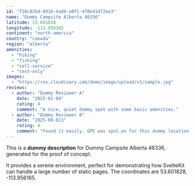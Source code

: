 ```yaml
---
id: "f28c82bd-0916-4ad8-a0f1-470e414f2ee3"
name: "Dummy Campsite Alberta 46336"
latitude: 53.601828
longitude: -113.956165
continent: "north-america"
country: "canada"
region: "alberta"
amenities:
  - "hiking"
  - "fishing"
  - "cell-service"
  - "tent-only"
images:
  - "https://res.cloudinary.com/demo/image/upload/v1/sample.jpg"
reviews:
  - author: "Dummy Reviewer A"
    date: "2025-01-04"
    rating: 4
    comment: "A nice, quiet dummy spot with some basic amenities."
  - author: "Dummy Reviewer B"
    date: "2025-09-013"
    rating: 4
    comment: "Found it easily. GPS was spot on for this dummy location."
---
```


This is a **dummy description** for Dummy Campsite Alberta 46336, generated for the proof of concept.

It provides a serene environment, perfect for demonstrating how SvelteKit can handle a large number of static pages. The coordinates are 53.601828, -113.956165.
